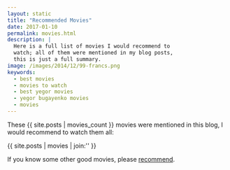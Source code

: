 ```yaml
---
layout: static
title: "Recommended Movies"
date: 2017-01-10
permalink: movies.html
description: |
  Here is a full list of movies I would recommend to
  watch; all of them were mentioned in my blog posts,
  this is just a full summary.
image: /images/2014/12/99-francs.png
keywords:
  - best movies
  - movies to watch
  - best yegor movies
  - yegor bugayenko movies
  - movies
---
```


These {{ site.posts | movies_count }}
movies were mentioned in this blog, I would
recommend to watch them all:

<div class="nospell">
{{ site.posts | movies | join:'' }}
</div>

If you know some other good movies, please
[recommend](mailto:movie@yegor256.com).
